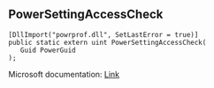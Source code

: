 ## PowerSettingAccessCheck

```
[DllImport("powrprof.dll", SetLastError = true)]
public static extern uint PowerSettingAccessCheck(
   Guid PowerGuid
);
```

Microsoft documentation: [Link](https://docs.microsoft.com/en-us/windows/win32/api/powrprof/nf-powrprof-powersettingaccesscheck)
